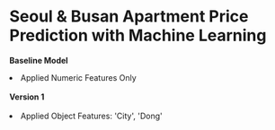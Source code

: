 # Seoul & Busan Apartment Price Prediction with Machine Learning

<strong>Baseline Model</strong>
<br>
<li>
Applied Numeric Features Only
</li>

<br>
<strong>Version 1</strong>
<br>
<br>
<li>
Applied Object Features: 'City', 'Dong'
</li>



